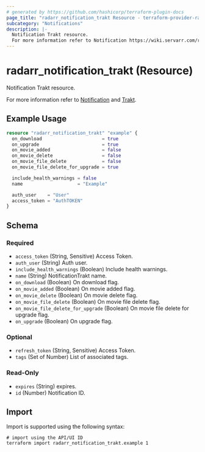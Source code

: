 ```yaml
---
# generated by https://github.com/hashicorp/terraform-plugin-docs
page_title: "radarr_notification_trakt Resource - terraform-provider-radarr"
subcategory: "Notifications"
description: |-
  Notification Trakt resource.
  For more information refer to Notification https://wiki.servarr.com/radarr/settings#connect and Trakt https://wiki.servarr.com/radarr/supported#trakt.
---
```


# radarr_notification_trakt (Resource)

<!-- subcategory:Notifications -->Notification Trakt resource.
For more information refer to [Notification](https://wiki.servarr.com/radarr/settings#connect) and [Trakt](https://wiki.servarr.com/radarr/supported#trakt).

## Example Usage

```terraform
resource "radarr_notification_trakt" "example" {
  on_download                      = true
  on_upgrade                       = true
  on_movie_added                   = false
  on_movie_delete                  = false
  on_movie_file_delete             = false
  on_movie_file_delete_for_upgrade = true

  include_health_warnings = false
  name                    = "Example"

  auth_user    = "User"
  access_token = "AuthTOKEN"
}
```

<!-- schema generated by tfplugindocs -->
## Schema

### Required

- `access_token` (String, Sensitive) Access Token.
- `auth_user` (String) Auth user.
- `include_health_warnings` (Boolean) Include health warnings.
- `name` (String) NotificationTrakt name.
- `on_download` (Boolean) On download flag.
- `on_movie_added` (Boolean) On movie added flag.
- `on_movie_delete` (Boolean) On movie delete flag.
- `on_movie_file_delete` (Boolean) On movie file delete flag.
- `on_movie_file_delete_for_upgrade` (Boolean) On movie file delete for upgrade flag.
- `on_upgrade` (Boolean) On upgrade flag.

### Optional

- `refresh_token` (String, Sensitive) Access Token.
- `tags` (Set of Number) List of associated tags.

### Read-Only

- `expires` (String) expires.
- `id` (Number) Notification ID.

## Import

Import is supported using the following syntax:

```shell
# import using the API/UI ID
terraform import radarr_notification_trakt.example 1
```
